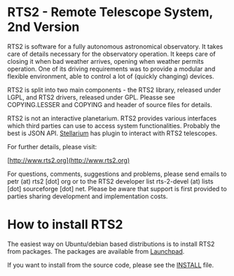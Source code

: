 RTS2 - Remote Telescope System, 2nd Version
===========================================

RTS2 is software for a fully autonomous astronomical observatory. It takes care
of details necessary for the observatory operation. It keeps care of closing it
when bad weather arrives, opening when weather permits operation. One of its
driving requirements was to provide a modular and flexible environment, able to
control a lot of (quickly changing) devices.

RTS2 is split into two main components - the RTS2 library, released under LGPL,
and RTS2 drivers, released under GPL. Pleasse see COPYING.LESSER and COPYING and 
header of source files for details.

RTS2 is not an interactive planetarium. RTS2 provides various interfaces which
third parties can use to access system functionalities. Probably the best is
JSON API. [Stellarium](http://stellarium.org) has plugin to interact with RTS2
telescopes.

For further details, please visit:

  [http://www.rts2.org](http://www.rts2.org)

For questions, comments, suggestions and problems, please send emails to petr
(at) rts2 [dot] org or to the RTS2 developer list rts-2-devel (at) lists
[dot] sourceforge [dot] net. Please be aware that support is first provided
to parties sharing development and implementation costs.

How to install RTS2
===================

The easiest way on Ubuntu/debian based distributions is to install RTS2 from packages.
The packages are available from [Launchpad](https://launchpad.net/~rts2/+archive/ubuntu/daily).

If you want to install from the source code, please see the [INSTALL](./INSTALL) file.
